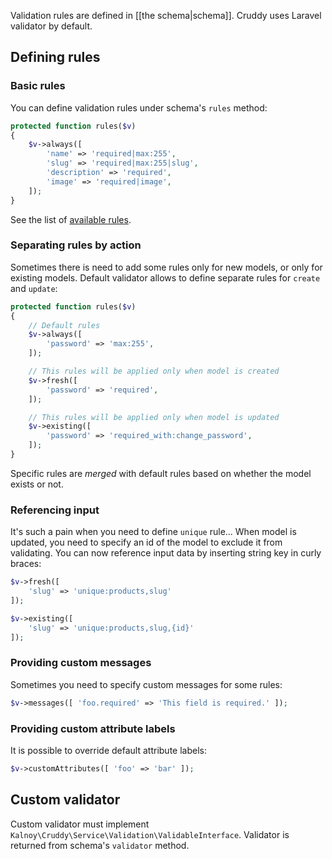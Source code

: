 Validation rules are defined in [[the schema|schema]]. Cruddy uses Laravel validator by default.

## Defining rules

### Basic rules

You can define validation rules under schema's `rules` method:

```php
protected function rules($v)
{
    $v->always([
        'name' => 'required|max:255',
        'slug' => 'required|max:255|slug',
        'description' => 'required',
        'image' => 'required|image',
    ]);
}
```

See the list of [available rules](http://laravel.com/docs/validation#available-validation-rules).

### Separating rules by action

Sometimes there is need to add some rules only for new models, or only for existing models.
Default validator allows to define separate rules for `create` and `update`:

```php
protected function rules($v)
{
    // Default rules
    $v->always([
        'password' => 'max:255',
    ]);

    // This rules will be applied only when model is created
    $v->fresh([
        'password' => 'required',
    ]);

    // This rules will be applied only when model is updated
    $v->existing([
        'password' => 'required_with:change_password',
    ]);
}
```

Specific rules are _merged_ with default rules based on whether the model exists or not.

### Referencing input

It's such a pain when you need to define `unique` rule... When model is updated, you need to specify an id of the
model to exclude it from validating. You can now reference input data by inserting string key in curly braces:

```php
$v->fresh([
    'slug' => 'unique:products,slug'
]);

$v->existing([
    'slug' => 'unique:products,slug,{id}'
]);
```

### Providing custom messages

Sometimes you need to specify custom messages for some rules:

```php
$v->messages([ 'foo.required' => 'This field is required.' ]);
```

### Providing custom attribute labels

It is possible to override default attribute labels:

```php
$v->customAttributes([ 'foo' => 'bar' ]);
```

## Custom validator

Custom validator must implement `Kalnoy\Cruddy\Service\Validation\ValidableInterface`. Validator is returned from
schema's `validator` method.